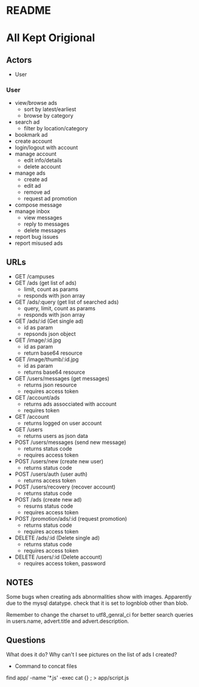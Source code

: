 # README #
# All Kept Origional #
## Actors ##
* User

### User ###
* view/browse ads
    * sort by latest/earliest
    * browse by category
* search ad
    * filter by location/category
* bookmark ad
* create account
* login/logout with account
* manage account
    * edit info/details
    * delete account
* manage ads
    * create ad
    * edit ad
    * remove ad
    * request ad promotion
* compose message
* manage inbox
    * view messages
    * reply to messages
    * delete messages
* report bug issues
* report misused ads

## URLs ##
* GET /campuses
* GET /ads (get list of ads)
    * limit, count as params
    * responds with json array
* GET /ads/:query (get list of searched ads)
    * query, limit, count as params
    * responds with json array
* GET /ads/:id (Get single ad)
    * id as param
    * repsonds json object
* GET /image/:id.jpg
    * id as param
    * return base64 resource
* GET /image/thumb/:id.jpg
    * id as param
    * returns base64 resource
* GET /users/messages (get messages)
    * returns json resource
    * requires access token
* GET /account/ads
    * returns ads assocciated with account
    * requires token
* GET /account
    * returns logged on user account
* GET /users
    * returns users as json data
* POST /users/messages (send new message)
    * returns status code
    * requires access token
* POST /users/new (create new user)
    * returns status code
* POST /users/auth (user auth)
    * returns access token
* POST /users/recovery (recover account)
    * returns status code
* POST /ads (create new ad)
    * resurns status code
    * requires access token
* POST /promotion/ads/:id (request promotion)
    * returns status code
    * requires access token
* DELETE /ads/:id (Delete single ad)
    * returns status code
    * requires access token
* DELETE /users/:id (Delete account)
    * requires access token, password

## NOTES ##
Some bugs when creating ads abnormalities show with images. Apparently
due to the mysql datatype. check that it is set to lognblob other than blob.

Remember to change the charset to utf8_genral_ci for better search queries
in users.name, advert.title and advert.description.

## Questions ##
What does it do?
Why can't I see pictures on the list of ads I created?

* Command to concat files

 find app/ -name '*.js' -exec cat {} \; > app/script.js